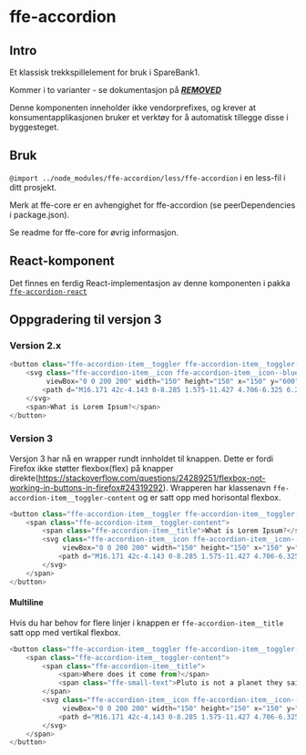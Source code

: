 # ffe-accordion

## Intro

Et klassisk trekkspillelement for bruk i SpareBank1.

Kommer i to varianter - se dokumentasjon på [***REMOVED***](***REMOVED***)

Denne komponenten inneholder ikke vendorprefixes, og krever at konsumentapplikasjonen bruker et verktøy for å automatisk tillegge disse i byggesteget.

## Bruk

`@import ../node_modules/ffe-accordion/less/ffe-accordion` i en less-fil i ditt prosjekt.

Merk at ffe-core er en avhengighet for ffe-accordion (se peerDependencies i package.json).

Se readme for ffe-core for øvrig informasjon.

## React-komponent

Det finnes en ferdig React-implementasjon av denne komponenten i pakka [`ffe-accordion-react`](***REMOVED***)

## Oppgradering til versjon 3
### Version 2.x
```javascript
<button class="ffe-accordion-item__toggler ffe-accordion-item__toggler--blue">
    <svg class="ffe-accordion-item__icon ffe-accordion-item__icon--blue"
         viewBox="0 0 200 200" width="150" height="150" x="150" y="600">
        <path d="M16.171 42c-4.143 0-8.285 1.575-11.427 4.706-6.325 6.284-6.325 16.5 0 22.804l84.028 83.762c6.305 6.304 16.55 6.304 22.875 0l83.61-83.264c6.324-6.283 6.324-16.5 0-22.803-6.306-6.303-16.556-6.303-22.881 0L100.238 119.1 27.624 46.725C24.482 43.573 20.334 42 16.19 42h-.019z"></path>
    </svg>
    <span>What is Lorem Ipsum?</span>
</button>
```
### Version 3
Versjon 3 har nå en wrapper rundt innholdet til knappen. Dette er fordi Firefox ikke støtter flexbox(flex) på knapper direkte(https://stackoverflow.com/questions/24289251/flexbox-not-working-in-buttons-in-firefox#24319292).
Wrapperen har klassenavn `ffe-accordion-item__toggler-content` og er satt opp med horisontal flexbox. 
```javascript
<button class="ffe-accordion-item__toggler ffe-accordion-item__toggler--blue">
    <span class="ffe-accordion-item__toggler-content">
        <span class="ffe-accordion-item__title">What is Lorem Ipsum?</span>
        <svg class="ffe-accordion-item__icon ffe-accordion-item__icon--blue"
             viewBox="0 0 200 200" width="150" height="150" x="150" y="600">
            <path d="M16.171 42c-4.143 0-8.285 1.575-11.427 4.706-6.325 6.284-6.325 16.5 0 22.804l84.028 83.762c6.305 6.304 16.55 6.304 22.875 0l83.61-83.264c6.324-6.283 6.324-16.5 0-22.803-6.306-6.303-16.556-6.303-22.881 0L100.238 119.1 27.624 46.725C24.482 43.573 20.334 42 16.19 42h-.019z"></path>
        </svg>
    </span>
</button>
```
#### Multiline
Hvis du har behov for flere linjer i knappen er `ffe-accordion-item__title` satt opp med vertikal flexbox.
```javascript
<button class="ffe-accordion-item__toggler ffe-accordion-item__toggler--blue">
    <span class="ffe-accordion-item__toggler-content">
        <span class="ffe-accordion-item__title">
            <span>Where does it come from?</span>
            <span class="ffe-small-text">Pluto is not a planet they said...</span>
        </span>
        <svg class="ffe-accordion-item__icon ffe-accordion-item__icon--open"
             viewBox="0 0 200 200" width="150" height="150" x="150" y="600">
            <path d="M16.171 42c-4.143 0-8.285 1.575-11.427 4.706-6.325 6.284-6.325 16.5 0 22.804l84.028 83.762c6.305 6.304 16.55 6.304 22.875 0l83.61-83.264c6.324-6.283 6.324-16.5 0-22.803-6.306-6.303-16.556-6.303-22.881 0L100.238 119.1 27.624 46.725C24.482 43.573 20.334 42 16.19 42h-.019z"></path>
        </svg>
    </span>
</button>
```

